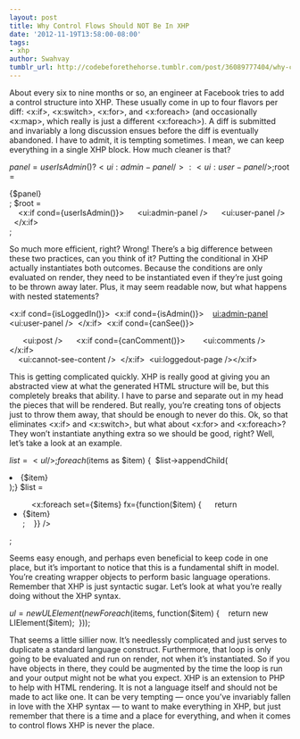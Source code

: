 ```yaml
---
layout: post
title: Why Control Flows Should NOT Be In XHP
date: '2012-11-19T13:58:00-08:00'
tags:
- xhp
author: Swahvay
tumblr_url: http://codebeforethehorse.tumblr.com/post/36089777404/why-control-flows-should-not-be-in-xhp
---
```

About every six to nine months or so, an engineer at Facebook tries to add a control structure into XHP. These usually come in up to four flavors per diff: <x:if>, <x:switch>, <x:for>, and <x:foreach> (and occasionally <x:map>, which really is just a different <x:foreach>). A diff is submitted and invariably a long discussion ensues before the diff is eventually abandoned. I have to admit, it is tempting sometimes. I mean, we can keep everything in a single XHP block. How much cleaner is that?

$panel = userIsAdmin()  ? <ui:admin-panel />  : <ui:user-panel />;$root = <div>{$panel}</div>;
$root =  <div>    <x:if cond={userIsAdmin()}>      <ui:admin-panel />      <ui:user-panel />    </x:if>  </div>;

So much more efficient, right? Wrong! There’s a big difference between these two practices, can you think of it? Putting the conditional in XHP actually instantiates both outcomes. Because the conditions are only evaluated on render, they need to be instantiated even if they’re just going to be thrown away later. Plus, it may seem readable now, but what happens with nested statements?

<x:if cond={isLoggedIn()}>  <x:if cond={isAdmin()}>    <ui:admin-panel>    <ui:user-panel />  </x:if>  <x:if cond={canSee()}>    <div>      <ui:post />      <x:if cond={canComment()}>        <ui:comments />      </x:if>    </div>    <ui:cannot-see-content />  </x:if>  <ui:loggedout-page /></x:if>

This is getting complicated quickly. XHP is really good at giving you an abstracted view at what the generated HTML structure will be, but this completely breaks that ability. I have to parse and separate out in my head the pieces that will be rendered. But really, you’re creating tons of objects just to throw them away, that should be enough to never do this.
Ok, so that eliminates <x:if> and <x:switch>, but what about <x:for> and <x:foreach>? They won’t instantiate anything extra so we should be good, right? Well, let’s take a look at an example.

$list = <ul />;foreach ($items as $item) {  $list->appendChild(<li>{$item}</li>);}
$list =  <ul>    <x:foreach set={$items} fx={function($item) {      return <li>{$item}</li>;    }} />  </ul>;

Seems easy enough, and perhaps even beneficial to keep code in one place, but it’s important to notice that this is a fundamental shift in model. You’re creating wrapper objects to perform basic language operations. Remember that XHP is just syntactic sugar. Let’s look at what you’re really doing without the XHP syntax.

$ul = new ULElement(  new Foreach($items, function($item) {    return new LIElement($item);  }));

That seems a little sillier now. It’s needlessly complicated and just serves to duplicate a standard language construct. Furthermore, that loop is only going to be evaluated and run on render, not when it’s instantiated. So if you have objects in there, they could be augmented by the time the loop is run and your output might not be what you expect.
XHP is an extension to PHP to help with HTML rendering. It is not a language itself and should not be made to act like one. It can be very tempting — once you’ve invariably fallen in love with the XHP syntax — to want to make everything in XHP, but just remember that there is a time and a place for everything, and when it comes to control flows XHP is never the place.
